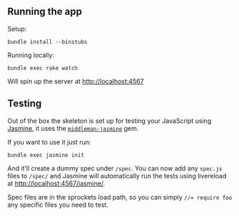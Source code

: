 ## Running the app

Setup:

    bundle install --binstubs

Running locally:

    bundle exec rake watch

Will spin up the server at <http://localhost:4567>

## Testing

Out of the box the skeleton is set up for testing your JavaScript using
[Jasmine](http://jasmine.github.io/), it uses the
[`middleman-jasmine`](https://github.com/mrship/middleman-jasmine) gem.

If you want to use it just run:

    bundle exec jasmine init

And it’ll create a dummy spec under `/spec`. You can now add any `spec.js` files
to `/spec/` and Jasmine will automatically run the tests using livereload at
<http://localhost:4567/jasmine/>.

Spec files are in the sprockets load path, so you can simply `//= require foo`
any specific files you need to test.
